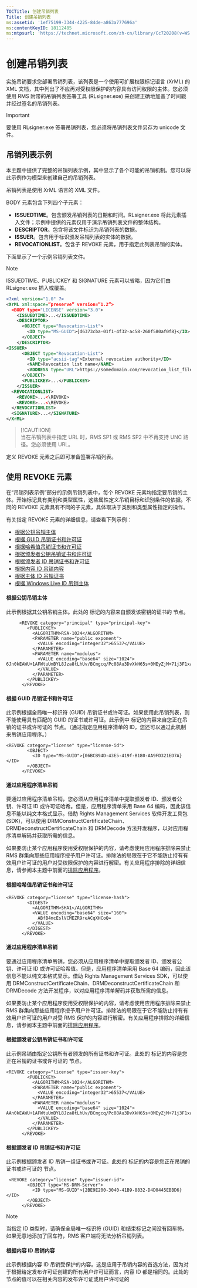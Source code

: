```yaml
---
TOCTitle: 创建吊销列表
Title: 创建吊销列表
ms:assetid: '1ef75199-3344-4225-84de-a863a777696a'
ms:contentKeyID: 18112485
ms:mtpsurl: 'https://technet.microsoft.com/zh-cn/library/Cc720208(v=WS.10)'
---
```


创建吊销列表
============

实施吊销要求您部署吊销列表，该列表是一个使用可扩展权限标记语言 (XrML) 的 XML 文档，其中列出了不应再对受权限保护的内容具有访问权限的主体。您必须使用 RMS 附带的吊销列表签署工具 (RLsigner.exe) 来创建正确地加盖了时间戳并经过签名的吊销列表。

> [!IMPORTANT]
> 要使用 RLsigner.exe 签署吊销列表，您必须将吊销列表文件另存为 unicode 文件。 

吊销列表示例
------------

本主题中提供了完整的吊销列表示例，其中显示了各个可能的吊销机制。您可以将此示例作为模型来创建自己的吊销列表。

吊销列表是使用 XrML 语言的 XML 文件。

BODY 元素包含下列四个子元素：

-   **ISSUEDTIME**。包含颁发吊销列表的日期和时间。RLsigner.exe 将此元素插入文件；示例中提供的元素仅用于演示吊销列表文件的整体结构。
-   **DESCRIPTOR**。包含将该文件标识为吊销列表的数据。
-   **ISSUER**。包含用于标识颁发吊销列表的实体的数据。
-   **REVOCATIONLIST**。包含子 REVOKE 元素，用于指定此列表吊销的实体。

下面显示了一个示例吊销列表文件。

> [!NOTE]  
> ISSUEDTIME、PUBLICKEY 和 SIGNATURE 元素可以省略，因为它们由 RLsigner.exe 插入或覆盖。

```XML
<?xml version="1.0" ?> 
<XrML xml:space=”preserve” version=”1.2”>
  <BODY type="LICENSE" version="3.0">
    <ISSUEDTIME>...</ISSUEDTIME> 
    <DESCRIPTOR>
      <OBJECT type="Revocation-List">
        <ID type="MS-GUID">{d6373cba-01f1-4f32-ac58-260f580af0f8}</ID>
      </OBJECT>
    </DESCRIPTOR>
<ISSUER>
      <OBJECT type="Revocation-List">
        <ID type="acsii-tag">External revocation authority</ID>
        <NAME>Revocation list name</NAME>
        <ADDRESS type="URL">https://somedomain.com/revocation_list_file</ADDRESS>
      </OBJECT>
      <PUBLICKEY>...</PUBLICKEY>
    </ISSUER>
  <REVOCATIONLIST>
    <REVOKE>...<\REVOKE>
    <REVOKE>...<\REVOKE>
  </REVOCATIONLIST>
  <SIGNATURE>...</SIGNATURE>
</XrML>
```


> [!CAUTIION]  
> 当在吊销列表中指定 URL 时，RMS SP1 或 RMS SP2 中不再支持 UNC 路径。您必须使用 URL。 

定义 REVOKE 元素之后即可准备签署吊销列表。

使用 REVOKE 元素
----------------

在“吊销列表示例”部分的示例吊销列表中，每个 REVOKE 元素均指定要吊销的主体。开始标记具有类别和类型属性，这些属性定义吊销目标和识别条件的依据。不同的 REVOKE 元素具有不同的子元素，具体取决于类别和类型属性指定的操作。

有关指定 REVOKE 元素的详细信息，请查看下列示例：

-   [根据公钥吊销主体](#bkmk_1)
-   [根据 GUID 吊销证书和许可证](#bkmk_2)
-   [根据哈希值吊销证书和许可证](#bkmk_3)
-   [根据颁发者公钥吊销证书和许可证](#bkmk_4)
-   [根据颁发者 ID 吊销证书和许可证](#bkmk_5)
-   [根据内容 ID 吊销内容](#bkmk_6)
-   [根据主体 ID 吊销证书](#bkmk_10)
-   [根据 Windows Live ID 吊销主体](#bkmk_7)

 
#### 根据公钥吊销主体

此示例根据其公钥吊销主体。此处的 <PUBLICKEY> 标记的内容来自颁发该密钥的证书的 <BODY><ISSUEDPRINCIPALS><PRINCIPAL><PUBLICKEY> 节点。

```
     <REVOKE category="principal" type="principal-key">
        <PUBLICKEY>
          <ALGORITHM>RSA-1024</ALGORITHM>
          <PARAMETER name="public exponent">
            <VALUE encoding="integer32">65537</VALUE>
          </PARAMETER>
          <PARAMETER name="modulus">
            <VALUE encoding="base64" size="1024">
6Jn0kEAWU+1AFWtuUmBYL8Jza8tLhUv/BCmgcq/Pc08Au3DvXkH65s+0MEyZjM+71j3F1xaXUSst+wH2FjApkY1RxgL8VAKIuEvIy9hRrvY1YhJx/0Ite5fZeg2crUFrmoQgZzaJ50FvoakA2QMgZZgxoQmwiGE0y40cEJtIlE0=
            </VALUE>
          </PARAMETER>
        </PUBLICKEY>
      </REVOKE>
```
 
#### 根据 GUID 吊销证书和许可证

此示例根据全局唯一标识符 (GUID) 吊销证书或许可证。如果使用此吊销列表，则不能使用具有匹配的 GUID 的证书或许可证。此示例中 <ID> 标记的内容来自您正在吊销的证书或许可证的 <BODY><DESCRIPT><OBJECT><ID> 节点。（通过指定应用程序清单的 ID，您还可以通过此机制来吊销应用程序。）

```
<REVOKE category="license" type="license-id">
        <OBJECT>
          <ID type="MS-GUID">{06BCB94D-43E5-419f-B180-AA9FD321ED7A}</ID>
        </OBJECT>
      </REVOKE>
```

        
#### 通过应用程序清单吊销

要通过应用程序清单吊销，您必须从应用程序清单中提取颁发者 ID、颁发者公钥、许可证 ID 或许可证哈希。但是，应用程序清单采用 Base 64 编码，因此该信息不能以纯文本格式显示。借助 Rights Management Services 软件开发工具包 (SDK)，可以使用 DRMConstructCertificateChain、DRMDeconstructCertificateChain 和 DRMDecode 方法开发程序，以对应用程序清单解码并获取所需的信息。

如果要防止某个应用程序使用受权限保护的内容，请考虑使用应用程序排除来禁止 RMS 群集向那些应用程序授予用户许可证。排除法的局限在于它不能防止持有有效用户许可证的用户对受权限保护的内容进行解密。有关应用程序排除的详细信息，请参阅本主题中前面的[排除应用程序](https://technet.microsoft.com/b68ae4b2-b9ba-44ae-90cb-c88df600ec86)。

 
#### 根据哈希值吊销证书和许可证

```
<REVOKE category="license" type="license-hash">
        <DIGEST>
          <ALGORITHM>SHA1</ALGORITHM>
          <VALUE encoding="base64" size="160">
            ABfB4mcEslVCMEZR9reACqXHCoQ=
          </VALUE>
        </DIGEST>
      </REVOKE>
```

#### 通过应用程序清单吊销

要通过应用程序清单吊销，您必须从应用程序清单中提取颁发者 ID、颁发者公钥、许可证 ID 或许可证哈希值。但是，应用程序清单采用 Base 64 编码，因此该信息不能以纯文本格式显示。借助 Rights Management Services SDK，可以使用 DRMConstructCertificateChain、DRMDeconstructCertificateChain 和 DRMDecode 方法开发程序，以对应用程序清单解码并获取所需的信息。

如果要防止某个应用程序使用受权限保护的内容，请考虑使用应用程序排除来禁止 RMS 群集向那些应用程序授予用户许可证。排除法的局限在于它不能防止持有有效用户许可证的用户对受 RMS 保护的内容进行解密。有关应用程序排除的详细信息，请参阅本主题中前面的[排除应用程序](https://technet.microsoft.com/b68ae4b2-b9ba-44ae-90cb-c88df600ec86)。

 
#### 根据颁发者公钥吊销证书和许可证

此示例吊销由指定公钥所有者颁发的所有证书和许可证。此处的 <PUBLICKEY> 标记的内容是您正在吊销的证书或许可证的 <BODY><ISSUER><PUBLICKEY> 节点。

```
<REVOKE category="license" type="issuer-key">
        <PUBLICKEY>
          <ALGORITHM>RSA-1024</ALGORITHM>
          <PARAMETER name="public exponent">
            <VALUE encoding="integer32">65537</VALUE>
          </PARAMETER>
          <PARAMETER name="modulus">
            <VALUE encoding="base64" size="1024">
AAn0kEAWU+1AFWtuUmBYL8Jza8tLhUv/BCmgcq/Pc08Au3DvXkH65s+0MEyZjM+71j3F1xaXUSst+wH2FjApkY1RxgL8VAKIuEvIy9hRrvY1YhJx/0Ite5fZeg2crUFrmoQgZzaJ50FvoakA2QMgZZgxoQmwiGE0y40cEJtIlE0=
            </VALUE>
          </PARAMETER>
        </PUBLICKEY>
      </REVOKE>
```

#### 根据颁发者 ID 吊销证书和许可证

此示例根据颁发者 ID 吊销一组证书或许可证。此处的 <ID> 标记的内容是您正在吊销的证书或许可证的 <BODY><ISSUER><OBJECT><ID> 节点。

``` 
 <REVOKE category="license" type="issuer-id">
        <OBJECT type="MS-DRM-Server">
          <ID type="MS-GUID">{2BE9E200-3040-41B9-8832-D4D0445EBBD6}</ID> 
        </OBJECT>
      </REVOKE>
```



> [!NOTE]  
> 当指定 ID 类型时，请确保全局唯一标识符 (GUID) 和结束标记之间没有回车符。如果无意地添加了回车符，RMS 客户端将无法分析吊销列表。 

 
#### 根据内容 ID 吊销内容

此示例根据内容 ID 吊销受保护的内容。这是应用于吊销内容的首选方法，因为对于根据给定发布许可证创建的所有用户许可证而言，内容 ID 都是相同的。此处的 <OBJECT> 节点的值可以在相关内容的发布许可证或用户许可证的 <BODY><WORK><OBJECT> 节点中找到。

```
<REVOKE category="content" type="content-id">
        <OBJECT type="Microsoft Office Document">
          <ID type="MS-GUID">{8702641D-3512-4AA4-A584-84C703A5B5C0}</ID>
        </OBJECT>
      </REVOKE>
```

> [!NOTE]  
> 当指定 ID 类型时，请确保全局唯一标识符 (GUID) 和结束标记之间没有回车符。如果无意地添加了回车符，RMS 客户端将无法分析吊销列表。 

 
#### 根据 Windows 帐户吊销主体

此示例根据 Windows 帐户吊销用户或授权主体。此处的 <OBJECT> 元素的内容来自权限帐户证书或用户许可证的 <BODY><ISSUEDPRINCIPALS><PRINCIPAL><OBJECT> 节点。

```
<REVOKE category="principal" type="principal-id">
        <OBJECT type="Group-Identity">
          <ID type="Windows">{Windows account SID}</ID> 
          <NAME>{E-mail address}</NAME> 
        </OBJECT>
      </REVOKE>
```

> [!NOTE]  
> 当指定 ID 类型时，请确保 Windows 帐户 SID 和结束标记之间没有回车符。如果无意地添加了回车符，RMS 客户端将无法分析吊销列表。

 
#### 根据 Windows Live ID 吊销主体

此示例根据 Windows Live ID 吊销用户或授权主体。此处的 <OBJECT> 元素的内容来自权限帐户证书或用户许可证的 <BODY><ISSUEDPRINCIPALS><PRINCIPAL><OBJECT> 节点。

```
<REVOKE category="principal" type="principal-id">
        <OBJECT type="Group-Identity">
          <ID type="Passport">{PUID}</ID> 
          <NAME>michael@contoso.com</NAME> 
        </OBJECT>
      </REVOKE>
```

> [!NOTE]  
> 当指定 ID 类型时，请确保主体唯一标识符 (PUID) 和结束标记之间没有回车符。如果无意地添加了回车符，RMS 客户端将无法分析吊销列表。 

 
在吊销列表中插入签名
--------------------

创建吊销列表完毕后，您必须按照本主题所述在吊销列表中插入签名。然后，您可以将该吊销列表存放到在关联的权限策略模板中指定的 URL 下，以便用户访问。

插入签名时，第一步是使用强名称工具 (Sn.exe) 为吊销列表生成密钥对和密钥文件。Sn.exe 工具包含在 Microsoft .NET Framework SDK 1.1 中，您可以从 Microsoft 网站 [http://go.microsoft.com/fwlink/?LinkId=104796](http://go.microsoft.com/fwlink/?linkid=104796)（页面可能为英文）下载该 SDK。

吊销列表文件必须保存为 UNICODE 文件，以便使用 RLsigner.exe 进行签署

**使用 Sn.exe 生成新的密钥对并将该密钥对写入文件中**
1.  创建私钥。在命令提示符处键入下列命令，然后按 Enter：

    **sn -k** *私钥文件***.snk**

    其中，*私钥文件*是密钥文件的名称。

2.  使用 Sn.exe 从在步骤 1 中创建的密钥对文件中提取公钥，并将它导出到独立的文件中。键入下列命令，然后按 Enter：

    **sn -p** *私钥文件 公钥文件*

    其中，*私钥文件*是在步骤 1 中创建的私钥文件的名称，而*公钥文件*是将存储导出的公钥的文件名。

3.  将私钥文件（在步骤 1 中创建）的扩展名从 .snk 更改为 .dat 以与 RLsigner.exe 配合使用。

4.  使用 RLsigner.exe 将签名插入到吊销列表文件中。此工具包含在 RMS 中。默认情况下，它位于 %systemdrive%\\Program Files\\Windows Rights Management Services\\Tools 目录中。


> [!NOTE]  
> RLsigner.exe 不支持包括空格的文件名。                                 

 
使用 RLsigner.exe
-----------------

运行 RLsigner.exe 时，它首先使用密钥文件中提供的私钥创建签名。然后创建基于您提供的吊销列表文件的输出文件。

> [!IMPORTANT]  
> 吊销列表文件必须保存为 UNICODE 文件以使用 RLsigner.exe。                   

要使用 RLsigner.exe 来签署吊销列表，请在命令提示符处键入下列命令：

**rlsigner.exe** *输入文件* **{-f** *密钥文件* **| -h** *容器名称* **CSP}** *输出文件*


使用下列信息完成该命令的输入参数：



 
<p></p>

<table style="border:1px solid black;">
<colgroup>
<col width="50%" />
<col width="50%" />
</colgroup>
<thead>
<tr class="header">
<th style="border:1px solid black;" >参数</th>
<th style="border:1px solid black;" >描述</th>
</tr>
</thead>
<tbody>
<tr class="odd">
<td style="border:1px solid black;"><em>输入文件</em></td>
<td style="border:1px solid black;">已准备好的符合 XrML 的吊销列表文件的名称</td>
</tr>
<tr class="even">
<td style="border:1px solid black;"><em>密钥文件</em></td>
<td style="border:1px solid black;">同时包含所生成的公钥和私钥的文件的名称</td>
</tr>
<tr class="odd">
<td style="border:1px solid black;"><em>容器名称</em></td>
<td style="border:1px solid black;">密钥容器的名称</td>
</tr>
<tr class="even">
<td style="border:1px solid black;"><em>输出文件</em></td>
<td style="border:1px solid black;">该工具将创建的已签署吊销列表文件的名称</td>
</tr>
</tbody>
</table>

<p></p>

  
> [!NOTE]  
> RLsigner.exe 不支持包括空格的文件名。                                 
  
下列示例描述在使用不同的加密服务提供程序时如何在命令提示符处使用 RLsigner.exe：
  
-   使用密钥文件的命令行语法示例：  
    **rlsigner.exe rl.xml -f key.dat output.xml**  
-   使用硬件安全模块的命令行语法示例：  
    **rlsigner.exe rl.xml -h Container CSP output.xml**
  
RLsigner.exe 在返回代码中提供基本的错误信息和成功信息。下表描述了可能的返回代码。
  


 
<p></p>

<table style="border:1px solid black;">
<colgroup>
<col width="50%" />
<col width="50%" />
</colgroup>
<thead>
<tr class="header">
<th style="border:1px solid black;" >返回代码</th>
<th style="border:1px solid black;" >描述</th>
</tr>
</thead>
<tbody>
<tr class="odd">
<td style="border:1px solid black;">0</td>
<td style="border:1px solid black;">成功</td>
</tr>
<tr class="even">
<td style="border:1px solid black;">-1</td>
<td style="border:1px solid black;">无法读取源文件</td>
</tr>
<tr class="odd">
<td style="border:1px solid black;">-2</td>
<td style="border:1px solid black;">无法读取密钥文件</td>
</tr>
<tr class="even">
<td style="border:1px solid black;">-3</td>
<td style="border:1px solid black;">密钥文件无效</td>
</tr>
<tr class="odd">
<td style="border:1px solid black;">-4</td>
<td style="border:1px solid black;">源文件无效</td>
</tr>
<tr class="even">
<td style="border:1px solid black;">-5</td>
<td style="border:1px solid black;">无法写入输出文件</td>
</tr>
<tr class="odd">
<td style="border:1px solid black;">-6</td>
<td style="border:1px solid black;">未知错误</td>
</tr>
</tbody>
</table>

<p></p>

  
您可能需要根据为服务器指定的刷新率来计划吊销列表的签署。
  
您也可以使用脚本自动完成吊销列表签署过程。下列示例 VBScript 调用 RLsigner.exe，并将结果写入系统事件日志。
  
```VB
const EVT_SUCCESS       = 0
const EVT_ERROR         = 1
const EVT_WARNING       = 2
const EVT_INFORMATION   = 4
const EVT_AUDIT_SUCCESS = 8
const EVT_AUDIT_FAILURE = 16

Dim WshShell, oExec

Set WshShell = CreateObject( "WScript.Shell" )
Set oExec = WshShell.Exec("rlsigner.exe input_file key_file output_file")
Do While oExec.Status = 0
     WScript.Sleep 100
Loop

if WshShell.ExitCode <> 0 Then
    WshShell.LogEvent EVT_ERROR, "RLsigner failed with error """ + WshShell.ExitCode + """"
else
    WshShell.LogEvent EVT_SUCCESS, "RLsigner completed successfully"
end if
```


